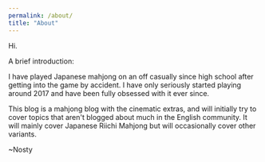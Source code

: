 ```yaml
---
permalink: /about/
title: "About"
---
```


Hi.

A brief introduction:

I have played Japanese mahjong on an off casually since high school after getting into the game by accident. I have only seriously started playing around 2017 and have been fully obsessed with it ever since.

This blog is a mahjong blog with the cinematic extras, and will initially try to cover topics that aren't blogged about much in the English community. It will mainly cover Japanese Riichi Mahjong but will occasionally cover other variants.

~Nosty
